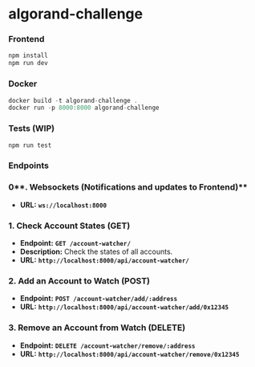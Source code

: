 # algorand-challenge

### Frontend

```jsx
npm install 
npm run dev
```

### Docker

```jsx
docker build -t algorand-challenge .
docker run -p 8000:8000 algorand-challenge
```

### Tests (WIP)

```jsx
npm run test 
```

### Endpoints

### 0**. Websockets (Notifications and updates to Frontend)**

- **URL:**  **`ws://localhost:8000`**

### **1. Check Account States (GET)**

- **Endpoint:** **`GET /account-watcher/`**
- **Description:** Check the states of all accounts.
- **URL:** **`http://localhost:8000/api/account-watcher/`**

### **2. Add an Account to Watch (POST)**

- **Endpoint:** **`POST /account-watcher/add/:address`**
- **URL:** **`http://localhost:8000/api/account-watcher/add/0x12345`**

### **3. Remove an Account from Watch (DELETE)**

- **Endpoint:** **`DELETE /account-watcher/remove/:address`**
- **URL:** **`http://localhost:8000/api/account-watcher/remove/0x12345`**
